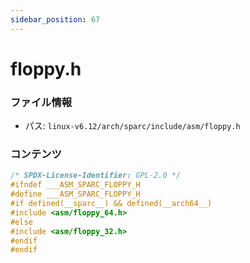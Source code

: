 ```yaml
---
sidebar_position: 67
---
```

# floppy.h

### ファイル情報

- パス: `linux-v6.12/arch/sparc/include/asm/floppy.h`

### コンテンツ

```h
/* SPDX-License-Identifier: GPL-2.0 */
#ifndef ___ASM_SPARC_FLOPPY_H
#define ___ASM_SPARC_FLOPPY_H
#if defined(__sparc__) && defined(__arch64__)
#include <asm/floppy_64.h>
#else
#include <asm/floppy_32.h>
#endif
#endif

```
